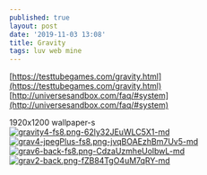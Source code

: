 ```yaml
---
published: true
layout: post
date: '2019-11-03 13:08'
title: Gravity
tags: luv web mine
---
```

[https://testtubegames.com/gravity.html](https://testtubegames.com/gravity.html)  
[http://universesandbox.com/faq/#system](http://universesandbox.com/faq/#system)  

1920x1200 wallpaper-s  
[![gravity4-fs8.png-62ly32JEuWLC5X1-md](https://images.weserv.nl/?url=https://i.imgur.com/fHBIXKOl.jpg)](https://images.weserv.nl/?url=https://i.imgur.com/fHBIXKO.jpg)
[![grav4-jpegPlus-fs8.png-jvqBOAEzhBm7Uv5-md](https://images.weserv.nl/?url=https://i.imgur.com/1tu3qYZl.jpg)](https://images.weserv.nl/?url=https://i.imgur.com/1tu3qYZ.jpg)
[![grav6-back-fs8.png-CdzaUzmheUolbwL-md](https://images.weserv.nl/?url=https://i.imgur.com/rhEVRPMl.jpg)](https://images.weserv.nl/?url=https://i.imgur.com/rhEVRPM.jpg)
[![grav2-back.png-fZB84TgO4uM7qRY-md](https://images.weserv.nl/?url=https://i.imgur.com/1SIbCuRl.jpg)](https://images.weserv.nl/?url=https://i.imgur.com/1SIbCuR.jpg)
